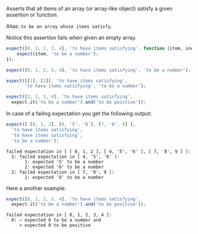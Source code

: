 Asserts that all items of an array (or array-like object) satisfy a given assertion or function.

Alias: `to be an array whose items satisfy`.

Notice this assertion fails when given an empty array.

```javascript
expect([0, 1, 2, 3, 4], 'to have items satisfying', function (item, index) {
    expect(item, 'to be a number');
});

expect([0, 1, 2, 3, 4], 'to have items satisfying', 'to be a number');

expect([[1], [2]], 'to have items satisfying',
       'to have items satisfying', 'to be a number');

expect([1, 2, 3, 4], 'to have items satisfying',
  expect.it('to be a number').and('to be positive'));
```

In case of a failing expectation you get the following output:

```javascript
expect([ [0, 1, 2], [4, '5', '6'], [7, '8', 9] ],
  'to have items satisfying',
  'to have items satisfying',
  'to be a number');
```

```output
failed expectation in [ [ 0, 1, 2 ], [ 4, '5', '6' ], [ 7, '8', 9 ] ]:
  1: failed expectation in [ 4, '5', '6' ]:
       1: expected '5' to be a number
       2: expected '6' to be a number
  2: failed expectation in [ 7, '8', 9 ]:
       1: expected '8' to be a number
```

Here a another example:

```javascript
expect([0, 1, 2, 3, 4], 'to have items satisfying',
  expect.it('to be a number').and('to be positive'));
```

```output
failed expectation in [ 0, 1, 2, 3, 4 ]:
  0: ✓ expected 0 to be a number and
     ⨯ expected 0 to be positive
```
